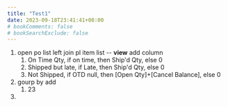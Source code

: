 ```yaml
---
title: "Test1"
date: 2023-09-18T23:41:41+08:00
# bookComments: false
# bookSearchExclude: false
---
```


1. open po list left join pl item list -- **view**
   add column
   1. On Time Qty, if on time, then Ship'd Qty, else 0
   2. Shipped but late, if Late, then Ship'd Qty, else 0
   3. Not Shipped, if OTD null, then [Open Qty]+[Cancel Balance], else 0
2. gourp by
   add
   1. 23
3. 